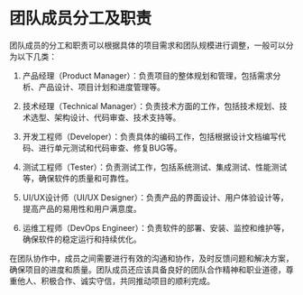 # 团队成员分工及职责


团队成员的分工和职责可以根据具体的项目需求和团队规模进行调整，一般可以分为以下几类：

1. 产品经理（Product Manager）：负责项目的整体规划和管理，包括需求分析、产品设计、项目计划和进度管理等。

2. 技术经理（Technical Manager）：负责技术方面的工作，包括技术规划、技术选型、架构设计、代码审查、技术支持等。

3. 开发工程师（Developer）：负责具体的编码工作，包括根据设计文档编写代码、进行单元测试和代码审查、修复BUG等。

4. 测试工程师（Tester）：负责测试工作，包括系统测试、集成测试、性能测试等，确保软件的质量和可靠性。

5. UI/UX设计师（UI/UX Designer）：负责产品的界面设计、用户体验设计等，提高产品的易用性和用户满意度。

6. 运维工程师（DevOps Engineer）：负责软件的部署、安装、监控和维护等，确保软件的稳定运行和持续优化。

在团队协作中，成员之间需要进行有效的沟通和协作，及时反馈问题和解决方案，确保项目的进度和质量。团队成员还应该具备良好的团队合作精神和职业道德，尊重他人、积极合作、诚实守信，共同推动项目的顺利完成。